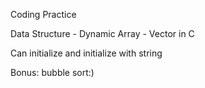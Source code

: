 Coding Practice

Data Structure - Dynamic Array - Vector in C

Can initialize and initialize with string

Bonus: bubble sort:) 